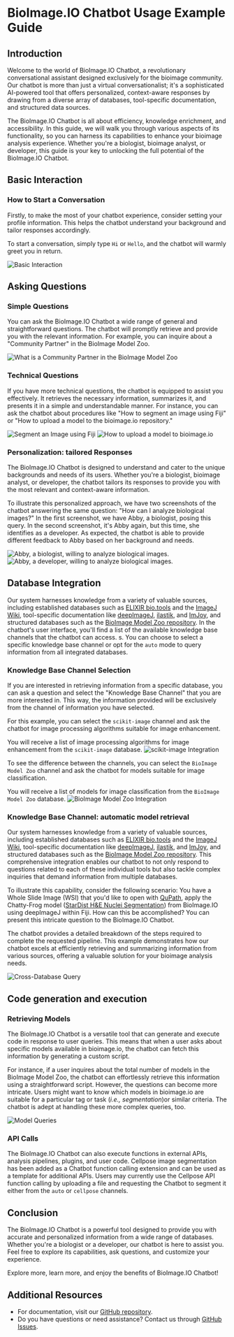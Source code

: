 # BioImage.IO Chatbot Usage Example Guide

## Introduction
Welcome to the world of BioImage.IO Chatbot, a revolutionary conversational assistant designed exclusively for the bioimage community. Our chatbot is more than just a virtual conversationalist; it's a sophisticated AI-powered tool that offers personalized, context-aware responses by drawing from a diverse array of databases, tool-specific documentation, and structured data sources.

The BioImage.IO Chatbot is all about efficiency, knowledge enrichment, and accessibility. In this guide, we will walk you through various aspects of its functionality, so you can harness its capabilities to enhance your bioimage analysis experience. Whether you're a biologist, bioimage analyst, or developer, this guide is your key to unlocking the full potential of the BioImage.IO Chatbot.


## Basic Interaction
### How to Start a Conversation
Firstly, to make the most of your chatbot experience, consider setting your profile information. This helps the chatbot understand your background and tailor responses accordingly.

To start a conversation, simply type `Hi`  or `Hello`, and the chatbot will warmly greet you in return.

![Basic Interaction](./screenshots/chatbot-hi.png)


## Asking Questions
### Simple Questions
You can ask the BioImage.IO Chatbot a wide range of general and straightforward questions. The chatbot will promptly retrieve and provide you with the relevant information. For example, you can inquire about a "Community Partner" in the BioImage Model Zoo.

![What is a Community Partner in the BioImage Model Zoo](./screenshots/chatbot-community-partner.png)

### Technical Questions
If you have more technical questions, the chatbot is equipped to assist you effectively. It retrieves the necessary information, summarizes it, and presents it in a simple and understandable manner. For instance, you can ask the chatbot about procedures like "How to segment an image using Fiji" or "How to upload a model to the bioimage.io repository."

![Segment an Image using Fiji](./screenshots/chatbot-technical-question.png)
![How to upload a model to bioimage.io](./screenshots/chatbot-model-upload.png)


### Personalization: tailored Responses
The BioImage.IO Chatbot is designed to understand and cater to the unique backgrounds and needs of its users. Whether you're a biologist, bioimage analyst, or developer, the chatbot tailors its responses to provide you with the most relevant and context-aware information.

To illustrate this personalized approach, we have two screenshots of the chatbot answering the same question: "How can I analyze biological images?" In the first screenshot, we have Abby, a biologist, posing this query. In the second screenshot, it's Abby again, but this time, she identifies as a developer. As expected, the chatbot is able to provide different feedback to Abby based on her background and needs.

![Abby, a biologist, willing to analyze biological images.](./screenshots/chatbot-biologist.png)
![Abby, a developer, willing to analyze biological images.](./screenshots/chatbot-developer.png)

## Database Integration
Our system harnesses knowledge from a variety of valuable sources, including established databases such as [ELIXIR bio.tools](https://bio.tools) and the [ImageJ Wiki](https://imagej.net/software/imagej2/), tool-specific documentation like [deepImageJ](https://deepimagej.github.io), [ilastik](https://www.ilastik.org), and [ImJoy](https://imjoy.io/#/), and structured databases such as the [BioImage Model Zoo repository](https://bioimage.io).
In the chatbot's user interface, you'll find a list of the available knowledge base channels that the chatbot can access. s. You can choose to select a specific knowledge base channel or opt for the `auto` mode to query information from all integrated databases.

### Knowledge Base Channel Selection
If you are interested in retrieving information from a specific database, you can ask a question and select the "Knowledge Base Channel" that you are more interested in. This way, the information provided will be exclusively from the channel of information you have selected.

For this example, you can select the `scikit-image` channel and ask the chatbot for image processing algorithms suitable for image enhancement.

You will receive a list of image processing algorithms for image enhancement from the `scikit-image` database.
![scikit-image Integration](./screenshots/chatbot-channel-scikit-image.png)

To see the difference between the channels, you can select the `BioImage Model Zoo` channel and ask the chatbot for models suitable for image classification.

You will receive a list of models for image classification from the `BioImage Model Zoo` database.
![BioImage Model Zoo Integration](./screenshots/chatbot-channel-bioimageio.png)



### Knowledge Base Channel: automatic model retrieval
Our system harnesses knowledge from a variety of valuable sources, including established databases such as [ELIXIR bio.tools](https://bio.tools) and the [ImageJ Wiki](https://imagej.net/software/imagej2/), tool-specific documentation like [deepImageJ](https://deepimagej.github.io), [ilastik](https://www.ilastik.org), and [ImJoy](https://imjoy.io/#/), and structured databases such as the [BioImage Model Zoo repository](https://bioimage.io). This comprehensive integration enables our chatbot to not only respond to questions related to each of these individual tools but also tackle complex inquiries that demand information from multiple databases.

To illustrate this capability, consider the following scenario: You have a Whole Slide Image (WSI) that you'd like to open with [QuPath](https://qupath.github.io), apply the Chatty-Frog model ([StarDist H&E Nuclei Segmentation](https://bioimage.io/#/?tags=chatty-frog&id=10.5281%2Fzenodo.6338614)) from BioImage.IO using deepImageJ within Fiji. How can this be accomplished? You can present this intricate question to the BioImage.IO Chatbot.

The chatbot provides a detailed breakdown of the steps required to complete the requested pipeline. This example demonstrates how our chatbot excels at efficiently retrieving and summarizing information from various sources, offering a valuable solution for your bioimage analysis needs.

![Cross-Database Query](./screenshots/chatbot-wsi-pipeline.png)

## Code generation and execution
### Retrieving Models
The BioImage.IO Chatbot is a versatile tool that can generate and execute code in response to user queries. This means that when a user asks about specific models available in bioimage.io, the chatbot can fetch this information by generating a custom script.

For instance, if a user inquires about the total number of models in the BioImage Model Zoo, the chatbot can effortlessly retrieve this information using a straightforward script. However, the questions can become more intricate. Users might want to know which models in bioimage.io are suitable for a particular tag or task (*i.e., segmentation*)or similar criteria. The chatbot is adept at handling these more complex queries, too.

![Model Queries](./screenshots/script-gen-exe-retrieval.png)

### API Calls
The BioImage.IO Chatbot can also execute functions in external APIs, analysis pipelines, plugins, and user code. Cellpose image segmentation has been added as a Chatbot function calling extension and can be used as a template for additional APIs. Users may currently use the Cellpose API function calling by uploading a file and requesting the Chatbot to segment it either from the `auto` or `cellpose` channels.

## Conclusion
The BioImage.IO Chatbot is a powerful tool designed to provide you with accurate and personalized information from a wide range of databases. Whether you're a biologist or a developer, our chatbot is here to assist you. Feel free to explore its capabilities, ask questions, and customize your experience.

Explore more, learn more, and enjoy the benefits of BioImage.IO Chatbot!

## Additional Resources
- For documentation, visit our [GitHub repository](https://github.com/bioimage-io/bioimageio-chatbot).
- Do you have questions or need assistance? Contact us through [GitHub Issues]((https://github.com/bioimage-io/bioimageio-chatbot/issues)).
